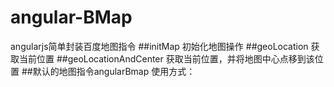 # angular-BMap
angularjs简单封装百度地图指令
##initMap
初始化地图操作
##geoLocation
获取当前位置
##geoLocationAndCenter
获取当前位置，并将地图中心点移到该位置
##默认的地图指令angularBmap
使用方式：<angular-bmap></angular-bmap>
